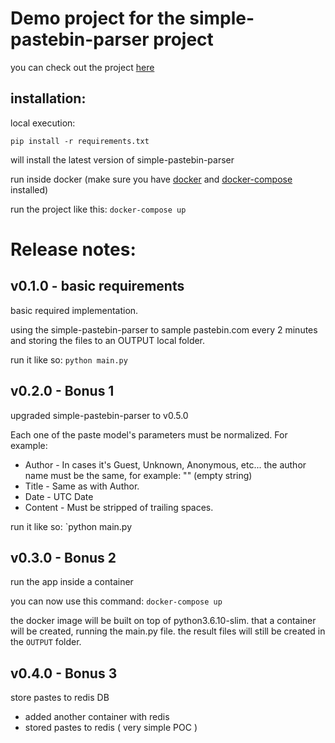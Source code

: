 # Demo project for the simple-pastebin-parser project

you can check out the project [here](https://github.com/shlomikushchi/simple-pastebin-parser)

installation:
---
local execution: 

`pip install -r requirements.txt`

will install the latest version of simple-pastebin-parser

run inside docker (make sure you have [docker](https://docs.docker.com/install/) and [docker-compose](https://docs.docker.com/compose/install/) installed)

run the project like this:
`docker-compose up`


  Release notes:
===

v0.1.0 - basic requirements
---
basic required implementation.

using the simple-pastebin-parser to sample pastebin.com every 2 minutes and storing the files to an OUTPUT local folder. 

run it like so: `python main.py`



v0.2.0 - Bonus 1
---
upgraded simple-pastebin-parser to v0.5.0

Each one of the paste model's parameters must be normalized.
For example:
* Author - In cases it's Guest, Unknown, Anonymous, etc... the author name must be the same, for example: "" (empty string)
* Title - Same as with Author.
* Date - UTC Date
* Content - Must be stripped of trailing spaces.

run it like so: `python main.py

v0.3.0 - Bonus 2
--- 
run the app inside a container

you can now use this command:
`docker-compose up`

the docker image will be built on top of python3.6.10-slim. that a container will be created, running the main.py file.
the result files will still be created in the `OUTPUT` folder. 


v0.4.0 - Bonus 3
--- 
store pastes to redis DB
- added another container with redis
- stored pastes to redis ( very simple POC )